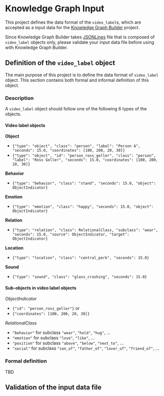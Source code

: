 Knowledge Graph Input
=====================

This project defines the data format of the `video_label`s, 
which are accepted as a input data for the [Knowledge Graph Builder](https://github.com/uilab-vtt/knowledge-graph-builder) project.

Since Knowledge Graph Builder takes [JSONLines](http://jsonlines.org/) file 
that is composed of `video_label` objects only, 
please validate your input data file before using with Knowledge Graph Builder.

## Definition of the `video_label` object

The main purpose of this project is to define the data format of `video_label` object. 
This section contains both formal and informal definition of this object.

### Description

A `video_label` object should follow one of the following 6 types of the objects.

#### Video label objects

**Object**

* `{"type": "object", "class": "person", "label": "Person A", "seconds": 15.0, "coordinates": [100, 200, 20, 30]}`
* `{"type": "object", "id": "person_ross_geller", "class": "person", "label": "Ross Geller", "seconds": 15.0, "coordinates": [100, 200, 20, 30]}`

**Behavior**

* `{"type": "behavior", "class": "stand", "seconds": 15.0, "object": ObjectIndicator}`

**Emotion**

* `{"type": "emotion", "class": "happy", "seconds": 15.0, "object": ObjectIndicator}`

**Relation**

* `{"type": "relation", "class": RelationalClass, "subclass": "wear", "seconds": 15.0, "source": ObjectIndicator, "target": ObjectIndicator}`

**Location**

* `{"type": "location", "class": "central_perk", "seconds": 15.0}`

**Sound**

* `{"type": "sound", "class": "glass_crashing", "seconds": 15.0}`

#### Sub-objects in video label objects

*ObjectIndicator*

* `{"id": "person_ross_geller"}` or
* `{"coordinates": [100, 200, 20, 30]}`

*RelationalClass*

* `"behavior"` for subclass `"wear"`, `"hold"`, `"hug"`, …
* `"emotion"` for subclass `"love"`, `"like"`, …
* `"position"` for subclass `"above"`, `"below"`, `"next_to"`, …
* `"social"` for subclass `"son_of"`, `"father_of"`, `"lover_of"`, `"friend_of"`, …

### Formal definition

TBD

## Validation of the input data file


